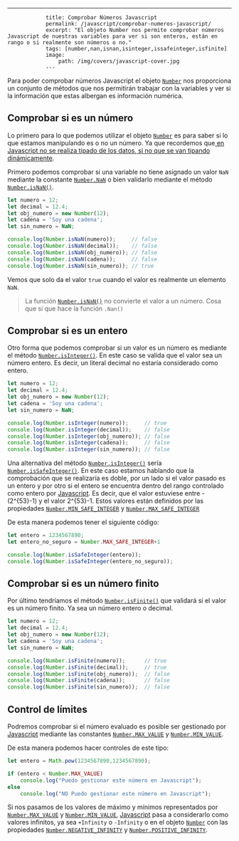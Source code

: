 ---
				title: Comprobar Números Javascript
				permalink: /javascript/comprobar-numeros-javascript/
				excerpt: "El objeto Number nos permite comprobar números Javascript de nuestras variables para ver si son enteros, están en rango o si realmente son números o no."
				tags: [number,nan,isnan,isinteger,issafeinteger,isfinite]
				image:
  					path: /img/covers/javascript-cover.jpg
				---
			
Para poder comprobar números Javascript el objeto [`Number`](https://www.w3api.com/Javascript/Number/) nos proporciona un conjunto de métodos que nos permitirán trabajar con la variables y ver si la información que estas albergan es información numérica.


## Comprobar si es un número


Lo primero para lo que podemos utilizar el objeto [`Number`](https://www.w3api.com/Javascript/Number/) es para saber si lo que estamos manipulando es o no un número. Ya que recordemos que[ en Javascript  no se realiza tipado de los datos, si no que se van tipando dinámicamente](https://manualweb.net/javascript/tipos-variables-javascript/).


Primero podemos comprobar si una variable no tiene asignado un valor `NaN` mediante la constante [`Number.NaN`](https://www.w3api.com/Javascript/Number/NaN) o bien validarlo mediante el método [`Number.isNaN()`](https://www.w3api.com/Javascript/Number/isNaN).


```javascript
let numero = 12;
let decimal = 12.4;
let obj_numero = new Number(12);
let cadena = 'Soy una cadena';
let sin_numero = NaN;

console.log(Number.isNaN(numero));     // false
console.log(Number.isNaN(decimal));    // false
console.log(Number.isNaN(obj_numero)); // false
console.log(Number.isNaN(cadena));     // false
console.log(Number.isNaN(sin_numero)); // true
```


Vemos que solo da el valor `true` cuando el valor es realmente un elemento `NaN`.


> La función [`Number.isNaN()`](https://www.w3api.com/Javascript/Number/isNaN) no convierte el valor a un número. Cosa que si que hace la función `.Nan()`


## Comprobar si es un entero


Otro forma que podemos comprobar si un valor es un número es mediante el método [`Number.isInteger()`](https://www.w3api.com/Javascript/Number/isInteger). En este caso se valida que el valor sea un número entero. Es decir, un literal decimal no estaría considerado como entero.


```javascript
let numero = 12;
let decimal = 12.4;
let obj_numero = new Number(12);
let cadena = 'Soy una cadena';
let sin_numero = NaN;

console.log(Number.isInteger(numero));     // true
console.log(Number.isInteger(decimal));    // false
console.log(Number.isInteger(obj_numero)); // false
console.log(Number.isInteger(cadena));     // false
console.log(Number.isInteger(sin_numero)); // false
```


Una alternativa del método [`Number.isInteger()`](https://www.w3api.com/Javascript/Number/isInteger) sería [`Number.isSafeInteger()`](https://www.w3api.com/Javascript/Number/isSafeInteger). En este caso estamos hablando que la comprobación que se realizaría es doble, por un lado si el valor pasado es un entero y por otro si el entero se encuentra dentro del rango controlado como entero por [Javascript](https://www.manualweb.net/javascript/). Es decir, que el valor estuviese entre -(2^{53}-1) y el valor 2^{53}-1. Estos valores están definidos por las propiedades [`Number.MIN_SAFE_INTEGER`](https://www.w3api.com/Javascript/Number/MIN_SAFE_INTEGER) y [`Number.MAX_SAFE_INTEGER`](https://www.w3api.com/Javascript/Number/MAX_SAFE_INTEGER)


De esta manera podemos tener el siguiente código:


```javascript
let entero = 1234567890;
let entero_no_seguro = Number.MAX_SAFE_INTEGER+1

console.log(Number.isSafeInteger(entero));
console.log(Number.isSafeInteger(entero_no_seguro));
```


## Comprobar si es un número finito


Por último tendríamos el método [`Number.isFinite()`](https://w3api.com/Javascript/Number/isFinite) que validará si el valor es un número finito. Ya sea un número entero o decimal.


```javascript
let numero = 12;
let decimal = 12.4;
let obj_numero = new Number(12);
let cadena = 'Soy una cadena';
let sin_numero = NaN;

console.log(Number.isFinite(numero));      // true
console.log(Number.isFinite(decimal));     // true
console.log(Number.isFinite(obj_numero));  // false
console.log(Number.isFinite(cadena));      // false
console.log(Number.isFinite(sin_numero));  // false
```


## Control de límites


Podremos comprobar si el número evaluado es posible ser gestionado por [Javascript](%7B%7Bsite.url%7D%7D/javascript) mediante las constantes [`Number.MAX_VALUE`](https://www.w3api.com/Javascript/Number/MAX_VALUE) y [`Number.MIN_VALUE`](https://www.w3api.com/Javascript/Number/MIN_VALUE).


De esta manera podemos hacer controles de este tipo:


```javascript
let entero = Math.pow(1234567890,1234567890);

if (entero < Number.MAX_VALUE)
    console.log("Puedo gestionar este número en Javascript");
else
    console.log("NO Puedo gestionar este número en Javascript");
```


Si nos pasamos de los valores de máximo y mínimos representados por [`Number.MAX_VALUE`](https://www.w3api.com/Javascript/Number/MAX_VALUE) y [`Number.MIN_VALUE`](https://www.w3api.com/Javascript/Number/MIN_VALUE), [Javascript](https://www.manualweb.net/javascript/) pasa a considerarlo como valores infinitos, ya sea `+Infinity` o `-Infinity` o en el objeto [`Number`](https://www.w3api.com/Javascript/Number/) con las propiedades [`Number.NEGATIVE_INFINITY`](https://www.w3api.com/Javascript/Number/NEGATIVE_INFINITY) y [`Number.POSITIVE_INFINITY`](https://www.w3api.com/Javascript/Number/POSITIVE_INFINITY).

